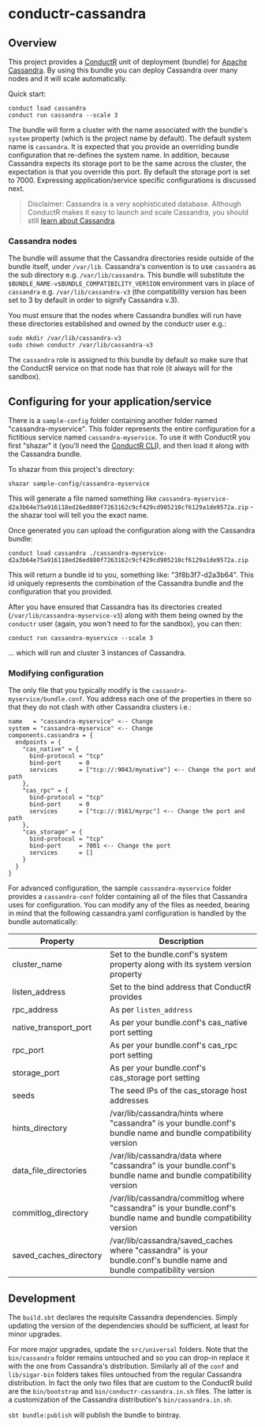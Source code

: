 # conductr-cassandra

## Overview

This project provides a [ConductR](http://conductr.typesafe.com) unit of deployment (bundle) for [Apache Cassandra](http://cassandra.apache.org/). By using this bundle you can deploy Cassandra over many nodes and it will scale automatically.

Quick start:

```
conduct load cassandra
conduct run cassandra --scale 3
```

The bundle will form a cluster with the name associated with the bundle's `system` property (which is the project name by default). The default system name is `cassandra`. It is expected that you provide an overriding bundle configuration that re-defines the system name. In addition, because Cassandra expects its storage port to be the same across the cluster, the expectation is that you override this port. By default the storage port is set to 7000. Expressing application/service specific configurations is discussed next.

> Disclaimer: Cassandra is a very sophisticated database. Although ConductR makes it easy to launch and scale Cassandra, you should still [learn about Cassandra](http://www.tutorialspoint.com/cassandra/).

### Cassandra nodes

The bundle will assume that the Cassandra directories reside outside of the bundle itself, under `/var/lib`. Cassandra's convention is to use `cassandra` as the sub directory e.g. `/var/lib/cassandra`. This bundle will substitute the `$BUNDLE_NAME-v$BUNDLE_COMPATIBILITY_VERSION` environment vars in place of `cassandra` e.g. `/var/lib/cassandra-v3` (the compatibility version has been set to 3 by default in order to signify Cassandra v.3).

You must ensure that the nodes where Cassandra bundles will run have these directories established and owned by the conductr user e.g.:

```
sudo mkdir /var/lib/cassandra-v3
sudo chown conductr /var/lib/cassandra-v3
```

The `cassandra` role is assigned to this bundle by default so make sure that the ConductR service on that node has that role (it always will for the sandbox).

## Configuring for your application/service

There is a `sample-config` folder containing another folder named "cassandra-myservice". This folder represents the entire configuration for a fictitious service named `cassandra-myservice`. To use it with ConductR you first "shazar" it (you'll need the [ConductR CLI](https://github.com/typesafehub/conductr-cli#command-line-interface-cli-for-typesafe-conductr)), and then load it along with the Cassandra bundle. 

To shazar from this project's directory:

```
shazar sample-config/cassandra-myservice
```

This will generate a file named something like `cassandra-myservice-d2a3b64e75a916118ed26ed880f7263162c9cf429cd905210cf6129a1de9572a.zip` - the shazar tool will tell you the exact name.

Once generated you can upload the configuration along with the Cassandra bundle:

```
conduct load cassandra ./cassandra-myservice-d2a3b64e75a916118ed26ed880f7263162c9cf429cd905210cf6129a1de9572a.zip
```

This will return a bundle id to you, something like: "3f8b3f7-d2a3b64". This id uniquely represents the combination of the Cassandra bundle and the configuration that you provided.

After you have ensured that Cassandra has its directories created (`/var/lib/cassandra-myservice-v3`) along with them being owned by the `conductr` user (again, you won't need to for the sandbox), you can then:

```
conduct run cassandra-myservice --scale 3
```

... which will run and cluster 3 instances of Cassandra.

### Modifying configuration

The only file that you typically modify is the `cassandra-myservice/bundle.conf`. You  address each one of the properties in there so that they do not clash with other Cassandra clusters i.e.:

```
name   = "cassandra-myservice" <-- Change
system = "cassandra-myservice" <-- Change
components.cassandra = {
  endpoints = {
    "cas_native" = {
      bind-protocol = "tcp"
      bind-port     = 0
      services      = ["tcp://:9043/mynative"] <-- Change the port and path
    },
    "cas_rpc" = {
      bind-protocol = "tcp"
      bind-port     = 0
      services      = ["tcp://:9161/myrpc"] <-- Change the port and path
    },
    "cas_storage" = {
      bind-protocol = "tcp"
      bind-port     = 7001 <-- Change the port
      services      = []
    }
  }
}
```

For advanced configuration, the sample `casssandra-myservice` folder provides a `cassandra-conf` folder containing all of the files that Cassandra uses for configuration. You can modify any of the files as needed, bearing in mind that the following cassandra.yaml configuration is handled by the bundle automatically:

Property               | Description
-----------------------|------------
cluster_name           | Set to the bundle.conf's system property along with its system version property
listen_address         | Set to the bind address that ConductR provides
rpc_address            | As per `listen_address`
native_transport_port  | As per your bundle.conf's cas_native port setting
rpc_port               | As per your bundle.conf's cas_rpc port setting
storage_port           | As per your bundle.conf's cas_storage port setting
seeds                  | The seed IPs of the cas_storage host addresses
hints_directory        | /var/lib/cassandra/hints where "cassandra" is your bundle.conf's bundle name and bundle compatibility version
data_file_directories  | /var/lib/cassandra/data where "cassandra" is your bundle.conf's bundle name and bundle compatibility version
commitlog_directory    | /var/lib/cassandra/commitlog where "cassandra" is your bundle.conf's bundle name and bundle compatibility version
saved_caches_directory | /var/lib/cassandra/saved_caches where "cassandra" is your bundle.conf's bundle name and bundle compatibility version

## Development

The `build.sbt` declares the requisite Cassandra dependencies. Simply updating the version of the dependencies should be sufficient, at least for minor upgrades.

For more major upgrades, update the `src/universal` folders. Note that the `bin/cassandra` folder remains untouched and so you can drop-in replace it with the one from Cassandra's distribution. Similarly all of the `conf` and `lib/sigar-bin` folders takes files untouched from the regular Cassandra distribution. In fact the only two files that are custom to the ConductR build are the `bin/bootstrap` and `bin/conductr-cassandra.in.sh` files. The latter is a customization of the Cassandra distribution's `bin/cassandra.in.sh`.

`sbt bundle:publish` will publish the bundle to bintray.